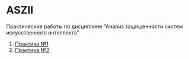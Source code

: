 # ASZII
Практические работы по дисциплине "Анализ защищенности систем искусственного интеллекта"
1. [Практика №1](https://github.com/slavastrybak/ASZII/blob/main/PR1/Prac1.ipynb)
2. [Практика №2](https://github.com/slavastrybak/ASZII/blob/main/PR1/Prac1.ipynb)

